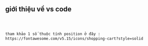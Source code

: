 ## giới thiệu về vs code



```html



tham khảo 1 số thuộc tính position ở đây : 
https://fontawesome.com/v5.15/icons/shopping-cart?style=solid